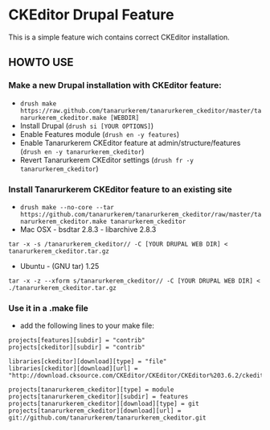 CKEditor Drupal Feature
=======================

This is a simple feature wich contains correct CKEditor installation.

HOWTO USE
---------

### Make a new Drupal installation with CKEditor feature:

* `drush make https://raw.github.com/tanarurkerem/tanarurkerem_ckeditor/master/tanarurkerem_ckeditor.make [WEBDIR]`
* Install Drupal (`drush si [YOUR OPTIONS]`)
* Enable Features module (`drush en -y features`)
* Enable Tanarurkerem CKEditor feature at admin/structure/features (`drush en -y tanarurkerem_ckeditor`)
* Revert Tanarurkerem CKEditor settings (`drush fr -y tanarurkerem_ckeditor`)

### Install Tanarurkerem CKEditor feature to an existing site

* `drush make --no-core --tar https://github.com/tanarurkerem/tanarurkerem_ckeditor/raw/master/tanarurkerem_ckeditor.make tanarurkerem_ckeditor`
* Mac OSX - bsdtar 2.8.3 - libarchive 2.8.3

 `tar -x -s /tanarurkerem_ckeditor// -C [YOUR DRUPAL WEB DIR] < tanarurkerem_ckeditor.tar.gz` 
 
* Ubuntu - (GNU tar) 1.25

 `tar -x -z --xform s/tanarurkerem_ckeditor// -C [YOUR DRUPAL WEB DIR] < ./tanarurkerem_ckeditor.tar.gz`

### Use it in a .make file

* add the following lines to your make file:

```
projects[features][subdir] = "contrib"
projects[ckeditor][subdir] = "contrib"

libraries[ckeditor][download][type] = "file"
libraries[ckeditor][download][url] = "http://download.cksource.com/CKEditor/CKEditor/CKEditor%203.6.2/ckeditor_3.6.4.tar.gz"

projects[tanarurkerem_ckeditor][type] = module
projects[tanarurkerem_ckeditor][subdir] = features
projects[tanarurkerem_ckeditor][download][type] = git 
projects[tanarurkerem_ckeditor][download][url] = git://github.com/tanarurkerem/tanarurkerem_ckeditor.git  
```